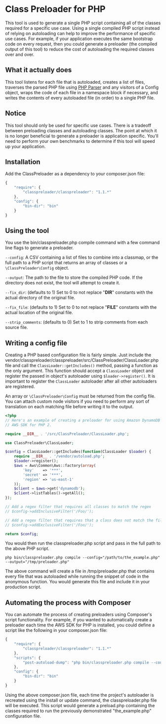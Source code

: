 Class Preloader for PHP
=======================

This tool is used to generate a single PHP script containing all of the classes
required for a specific use case. Using a single compiled PHP script instead of relying on autoloading can help to improve the performance of specific use cases. For example, if your application executes the same bootstrap code on every request, then you could generate a preloader (the compiled output of this tool) to reduce the cost of autoloading the required classes over and over.

What it actually does
---------------------

This tool listens for each file that is autoloaded, creates a list of files, traverses the parsed PHP file using [PHP Parser](https://github.com/nikic/PHP-Parser) and any visitors of a Config object, wraps the code of each file in a namespace block if necessary, and writes the contents of every autoloaded file (in order) to a single PHP file.

Notice
------

This tool should only be used for specific use cases. There is a tradeoff between preloading classes and autoloading classes. The point at which it is no longer beneficial to generate a preloader is application specific. You'll need to perform your own benchmarks to determine if this tool will speed up your application.

Installation
------------

Add the ClassPreloader as a dependency to your composer.json file:

```javascript
{
    "require": {
        "classpreloader/classpreloader": "1.1.*"
    },
    "config": {
        "bin-dir": "bin"
    }
}
```

Using the tool
--------------

You use the bin/classpreloader.php compile command with a few command line flags to generate a preloader.

`--config`: A CSV containing a list of files to combine into a classmap, or the full path to a PHP script that returns an array of classes or a `\ClassPreloader\Config` object.

`--output`: The path to the file to store the compiled PHP code. If the directory does not exist, the tool will attempt to create it.

`--fix_dir`: (defaults to 1) Set to 0 to not replace "__DIR__" constants with the actual directory of the original file.

`--fix_file`: (defaults to 1) Set to 0 to not replace "__FILE__" constants with the actual location of the original file.

`--strip_comments`: (defaults to 0) Set to 1 to strip comments from each source file.

Writing a config file
---------------------

Creating a PHP based configuration file is fairly simple. Just include the vendor/classpreloader/classpreloader/src/ClassPreloader/ClassLoader.php file and call the `ClassLoader::getIncludes()` method, passing a function as the only  argument. This function should accept a `ClassLoader` object and register the passed in object's autoloader using `$loader->register()`. It is important to register the `ClassLoader` autoloader after all other autoloaders are registered.

An array or `\ClassPreloader\Config` must be returned from the config file. You can attach custom node visitors if you need to perform any sort of translation on each matching file before writing it to the output.

```php
<?php
// Here's an example of creating a preloader for using Amazon DynamoDB and the
// AWS SDK for PHP 2.

require __DIR__ . '/src/ClassPreloader/ClassLoader.php';

use ClassPreloader\ClassLoader;

$config = ClassLoader::getIncludes(function(ClassLoader $loader) {
    require __DIR__ . '/vendor/autoload.php';
    $loader->register();
    $aws = Aws\Common\Aws::factory(array(
        'key'    => '***',
        'secret' => '***',
        'region' => 'us-east-1'
    ));
    $client = $aws->get('dynamodb');
    $client->listTables()->getAll();
});

// Add a regex filter that requires all classes to match the regex
// $config->addInclusiveFilter('/Foo/');

// Add a regex filter that requires that a class does not match the filter
// $config->addExclusiveFilter('/Foo/');

return $config;
```

You would then run the classpreloader.php script and pass in the full path to the above PHP script.

`php bin/classpreloader.php compile --config="/path/to/the_example.php" --output="/tmp/preloader.php"`

The above command will create a file in /tmp/preloader.php that contains every file that was autoloaded while running the snippet of code in the anonymous function. You would generate this file and include it in your production script.

Automating the process with Composer
------------------------------------

You can automate the process of creating preloaders using Composer's script functionality. For example, if you wanted to automatically create a preloader each time the AWS SDK for PHP is installed, you could define a script like the following in your composer.json file:

```javascript
{
    "require": {
        "classpreloader/classpreloader": "1.1.*"
    },
    "scripts": {
        "post-autoload-dump": "php bin/classpreloader.php compile --config=/path/to/the_example.php --output=/path/to/preload.php"
    },
    "config": {
        "bin-dir": "bin"
    }
}
```

Using the above composer.json file, each time the project's autoloader is recreated using the install or update command, the classpreloader.php file will be executed. This script would generate a preload.php containing the classes required to run the previously demonstrated "the_example.php" configuration file.
